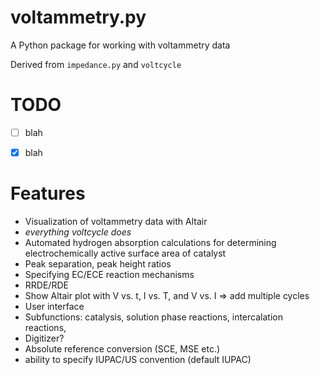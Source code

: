 # voltammetry.py
A Python package for working with voltammetry data

Derived from `impedance.py` and `voltcycle`

# TODO
- [ ] blah
- [x] blah


# Features
- Visualization of voltammetry data with Altair
- *everything voltcycle does*
- Automated hydrogen absorption calculations for determining electrochemically active surface area of catalyst
- Peak separation, peak height ratios
- Specifying EC/ECE reaction mechanisms
- RRDE/RDE    
- Show Altair plot with V vs. t, I vs. T, and V vs. I => add multiple cycles
- User interface
- Subfunctions: catalysis, solution phase reactions, intercalation reactions,
- Digitizer?
- Absolute reference conversion (SCE, MSE etc.)
- ability to specify IUPAC/US convention (default IUPAC)
